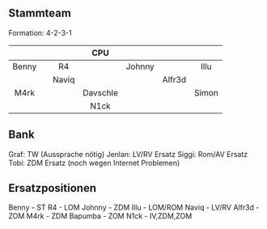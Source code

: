 Stammteam
---
Formation: 4-2-3-1


| | | | CPU | | | |
|:-:|:-:|:-:|:-:|:-:|:-:|:-:|
| Benny | | R4 | | Johnny | | Illu |
| | | Naviq | | | Alfr3d | |
| M4rk | | | Davschle | | | Simon |
| | | | N1ck | | | |



Bank
---
Graf: TW (Aussprache nötig)
Jenlan: LV/RV Ersatz
Siggi: Rom/AV Ersatz
Tobi: ZDM Ersatz (noch wegen Internet Problemen)


Ersatzpositionen
---
Benny   - ST
R4      - LOM
Johnny  - ZDM
Illu    - LOM/ROM
Naviq   - LV/RV
Alfr3d  - ZOM
M4rk    - ZDM
Bapumba - ZOM
N1ck    - IV,ZDM,ZOM
